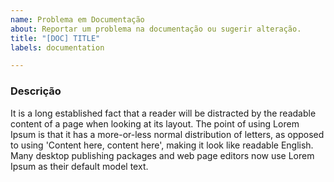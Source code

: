 ```yaml
---
name: Problema em Documentação
about: Reportar um problema na documentação ou sugerir alteração.
title: "[DOC] TITLE"
labels: documentation

---
```


### Descrição

It is a long established fact that a reader will be distracted by the readable content of a page when looking at its layout. The point of using Lorem Ipsum is that it has a more-or-less normal distribution of letters, as opposed to using 'Content here, content here', making it look like readable English. Many desktop publishing packages and web page editors now use Lorem Ipsum as their default model text.
